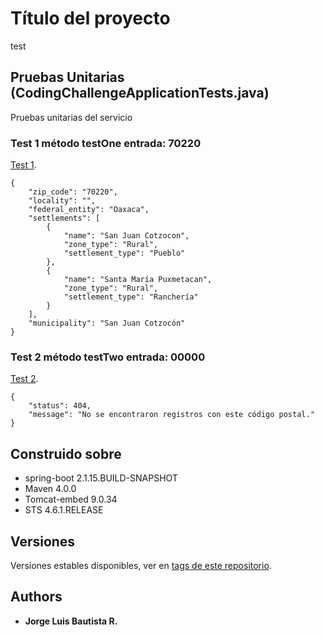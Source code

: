 # Título del proyecto

test

## Pruebas Unitarias (CodingChallengeApplicationTests.java)

Pruebas unitarias del servicio

### Test 1 método testOne entrada: 70220

[Test 1](https://8080-dot-12380911-dot-devshell.appspot.com/zip-codes/70220).

```
{
    "zip_code": "70220",
    "locality": "",
    "federal_entity": "Oaxaca",
    "settlements": [
        {
            "name": "San Juan Cotzocon",
            "zone_type": "Rural",
            "settlement_type": "Pueblo"
        },
        {
            "name": "Santa María Puxmetacan",
            "zone_type": "Rural",
            "settlement_type": "Ranchería"
        }
    ],
    "municipality": "San Juan Cotzocón"
}
```
### Test 2 método testTwo entrada: 00000

[Test 2](https://test-code-278204.uc.r.appspot.com/zip-codes/00000).

```
{
    "status": 404,
    "message": "No se encontraron registros con este código postal."
}
```

## Construido sobre

* spring-boot 2.1.15.BUILD-SNAPSHOT
* Maven 4.0.0
* Tomcat-embed 9.0.34
* STS 4.6.1.RELEASE

## Versiones

Versiones estables disponibles, ver en [tags de este repositorio](https://github.com/jorgeluis128-jlbr/coding-challenge/tags).

## Authors

* **Jorge Luis Bautista R.**
